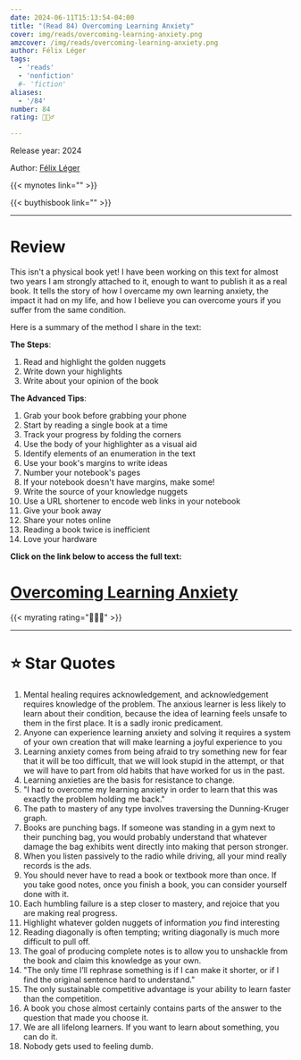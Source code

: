 ```yaml
---
date: 2024-06-11T15:13:54-04:00
title: "(Read 84) Overcoming Learning Anxiety"
cover: img/reads/overcoming-learning-anxiety.png
amzcover: /img/reads/overcoming-learning-anxiety.png
author: Félix Léger
tags:
  - 'reads'
  - 'nonfiction'
  #- 'fiction'
aliases:
  - '/84'
number: 84
rating: 🙋🏻‍♂️

---
```


Release year: 2024

Author: [Félix Léger](https://felixleger.com)

{{< mynotes link="" >}}

{{< buythisbook link="" >}}

---

# Review

This isn't a physical book yet! I have been working on this text for
almost two years I am strongly attached to it, enough to want to publish it as a real book. It tells the
story of how I overcame my own learning anxiety, the impact it had on my
life, and how I believe you can overcome yours if you suffer from the
same condition.

Here is a summary of the method I share in the text:

**The Steps**:
1. Read and highlight the golden nuggets
1. Write down your highlights
1. Write about your opinion of the book

**The Advanced Tips**:
1. Grab your book before grabbing your phone
1. Start by reading a single book at a time
1. Track your progress by folding the corners
1. Use the body of your highlighter as a visual aid
1. Identify elements of an enumeration in the text
1. Use your book's margins to write ideas
1. Number your notebook's pages
1. If your notebook doesn't have margins, make some!
1. Write the source of your knowledge nuggets
1. Use a URL shortener to encode web links in your notebook
1. Give your book away
1. Share your notes online
1. Reading a book twice is inefficient
1. Love your hardware

**Click on the link below to access the full text:**

# [Overcoming Learning Anxiety](/overcoming-learning-anxiety)

{{< myrating rating="🙋🏻‍♂️" >}}

---

# :star: Star Quotes

1. Mental healing requires acknowledgement, and acknowledgement requires knowledge of the problem. The anxious learner is less likely to learn about their condition, because the idea of learning feels unsafe to them in the first place. It is a sadly ironic predicament.
1. Anyone can experience learning anxiety and solving it requires a system of your own creation that will make learning a joyful experience to you
1. Learning anxiety comes from being afraid to try something new for fear that it will be too difficult, that we will look stupid in the attempt, or that we will have to part from old habits that have worked for us in the past.
1. Learning anxieties are the basis for resistance to change.
1. "I had to overcome my learning anxiety in order to learn that this
   was exactly the problem holding me back."
1. The path to mastery of any type involves traversing the
   Dunning-Kruger graph.
1. Books are punching bags. If someone was standing in a gym next to their punching bag, you would probably understand that whatever damage the bag exhibits went directly into making that person stronger.
1. When you listen passively to the radio while driving, all your mind
   really records is the ads.
1. You should never have to read a book or textbook more than once. If you take good notes, once you finish a book, you can consider yourself done with it.
1. Each humbling failure is a step closer to mastery, and rejoice that you are making real progress.
1. Highlight whatever golden nuggets of information *you* find interesting
1. Reading diagonally is often tempting; writing diagonally is much more difficult to pull off.
1. The goal of producing complete notes is to allow you to unshackle from the book and claim this knowledge as your own.
1. "The only time I’ll rephrase something is if I can make it shorter,
   or if I find the original sentence hard to understand."
1. The only sustainable competitive advantage is your ability to learn faster than the competition.
1. A book you chose almost certainly contains parts of the answer to the question that made you choose it.
1. We are all lifelong learners. If you want to learn about something, you can do it.
1. Nobody gets used to feeling dumb.
